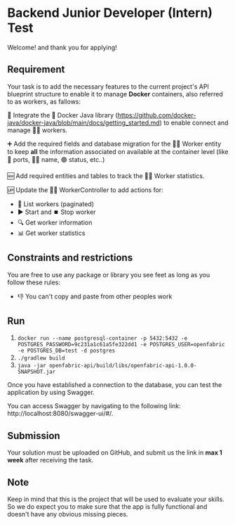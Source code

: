 # Backend Junior Developer (Intern) Test

Welcome! and thank you for applying!

## Requirement

Your task is to add the necessary features to the current project's API blueprint structure to enable
it to manage **Docker** containers, also referred to as workers, as fallows:

🔄 Integrate the 🐳 Docker Java library (https://github.com/docker-java/docker-java/blob/main/docs/getting_started.md) to enable connect and manage 👷‍♀️ workers.

➕ Add the required fields and database migration for the 👷‍♂️ Worker entity to keep **all** the information associated on available at the container level (like 🔌 ports, 👨‍💼 name, 🟢 status, etc..)

🆕 Add required entities and tables to track the 👷‍♂️ Worker statistics.

🆙 Update the 👷‍♂️ WorkerController to add actions for:
* 📄 List workers (paginated)
* ▶️ Start and ⏹️ Stop worker
* 🔍 Get worker information
* 📊 Get worker statistics

## Constraints and restrictions

You are free to use any package or library you see feet as long as you follow these rules:

* 👎 You can't copy and paste from other peoples work

## Run


1. `docker run --name postgresql-container -p 5432:5432 -e POSTGRES_PASSWORD=9c231a1c61a5fe322dd1 -e POSTGRES_USER=openfabric -e POSTGRES_DB=test -d postgres`
2. `./gradlew build`
3. `java -jar openfabric-api/build/libs/openfabric-api-1.0.0-SNAPSHOT.jar`

Once you have established a connection to the database, you can test the application by using Swagger.

You can access Swagger by navigating to the following link: http://localhost:8080/swagger-ui/#/.

## Submission

Your solution must be uploaded on GitHub, and submit us the link in **max 1 week** after receiving the task.

## Note

Keep in mind that this is the project that will be used to evaluate your skills.
So we do expect you to make sure that the app is fully functional and doesn't have any obvious missing pieces.